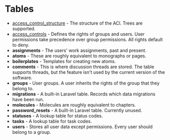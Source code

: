 # Tables

- [access_control_structure](tables/access_control_structure.md) - The structure of the ACl. Trees are supported.
- [access_controls](tables/access_controls.md) - Defines the rights of groups and users. User permissions take precedence over group permissions. All rights default to deny.
- **assignments** - The users' work assignments, past and present.
- **atoms** - These are roughly equivalent to monographs or pages.
- **boilerplates** - Templates for creating new atoms.
- **comments** - This is where discussion threads are stored. The table supports threads, but the feature isn't used by the current version of the software.
- **groups** - User groups. A user inherits the rights of the group that they belong to.
- **migrations** - A built-in Laravel table. Records which data migrations have been run.
- **molecules** - Molecules are roughly equivalent to chapters.
- **password_resets** - A built-in Laravel table. Currently unused.
- **statuses** - A lookup table for status codes.
- **tasks** - A lookup table for task codes.
- **users** - Stores all user data except permissions. Every user should belong to a group.